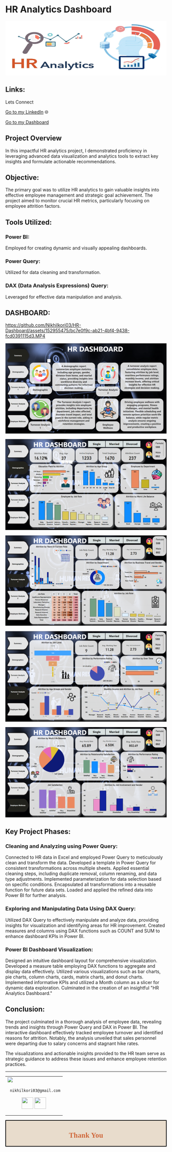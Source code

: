 # HR Analytics Dashboard 


<p align="center">
  <img width="700" height="170" src="https://github.com/Nikhilkori03/HR-Dashboard/blob/main/Preview/HR-Analytics.jpg">
</p>

## Links:
Lets Connect 

[Go to my LinkedIn](https://www.linkedin.com/in/nikhil-kori-31664a2a3/) 🌐

[Go to my Dashboard](https://www.novypro.com/project/hr-analysis-dashboard-23)

## Project Overview

In this impactful HR analytics project, I demonstrated proficiency in leveraging advanced data visualization and analytics tools to extract key insights and formulate actionable recommendations.

## Objective:
The primary goal was to utilize HR analytics to gain valuable insights into effective employee management and strategic goal achievement. The project aimed to monitor crucial HR metrics, particularly focusing on employee attrition factors.

## Tools Utilized:

### Power BI:
Employed for creating dynamic and visually appealing dashboards.
### Power Query:
Utilized for data cleaning and transformation.
### DAX (Data Analysis Expressions) Query: 
Leveraged for effective data manipulation and analysis.

## DASHBOARD:

https://github.com/Nikhilkori03/HR-Dashboard/assets/152955475/bc7e0f9c-ab21-4bf4-9438-fcd0391115d3.MP4

![HR Dashboard ](https://github.com/Nikhilkori03/HR-Dashboard/blob/main/Preview/Dashboard.png)

![HR Dashboard ](https://github.com/Nikhilkori03/HR-Dashboard/blob/main/Preview/Dashboard%201.png)

![HR Dashboard ](https://github.com/Nikhilkori03/HR-Dashboard/blob/main/Preview/Dashboard%202.png)

![HR Dashboard ](https://github.com/Nikhilkori03/HR-Dashboard/blob/main/Preview/Dashboard%203.png)

![HR Dashboard ](https://github.com/Nikhilkori03/HR-Dashboard/blob/main/Preview/Dashboard%204.png)



## Key Project Phases:

### Cleaning and Analyzing using Power Query:

Connected to HR data in Excel and employed Power Query to meticulously clean and transform the data.
Developed a template in Power Query for consistent transformations across multiple sheets.
Applied essential cleaning steps, including duplicate removal, column renaming, and data type adjustments.
Implemented parameterization for data selection based on specific conditions.
Encapsulated all transformations into a reusable function for future data sets.
Loaded and applied the refined data into Power BI for further analysis.

### Exploring and Manipulating Data Using DAX Query:

Utilized DAX Query to effectively manipulate and analyze data, providing insights for visualization and identifying areas for HR improvement.
Created measures and columns using DAX functions such as COUNT and SUM to enhance dashboard KPIs in Power BI.

### Power BI Dashboard Visualization:

Designed an intuitive dashboard layout for comprehensive visualization.
Developed a measure table employing DAX functions to aggregate and display data effectively.
Utilized various visualizations such as bar charts, pie charts, column charts, cards, matrix charts, and donut charts.
Implemented informative KPIs and utilized a Month column as a slicer for dynamic data exploration.
Culminated in the creation of an insightful "HR Analytics Dashboard."

## Conclusion:

The project culminated in a thorough analysis of employee data, revealing trends and insights through Power Query and DAX in Power BI. The interactive dashboard effectively tracked employee turnover and identified reasons for attrition. Notably, the analysis unveiled that sales personnel were departing due to salary concerns and stagnant hike rates. 

The visualizations and actionable insights provided to the HR team serve as strategic guidance to address these issues and enhance employee retention practices.

___


<table>
<tr>
<td>
     <img src="https://avatars.githubusercontent.com/u/152955475?s=400&u=a4c92fe2b757b82173b9469b771153177034a7ab&v=4" width="180"/>
     
     nikhilkori03@gmail.com

<p align="center">
<a href = "https://github.com/Nikhilkori03"><img src = "http://www.iconninja.com/files/241/825/211/round-collaboration-social-github-code-circle-network-icon.svg" width="36" height = "36"/></a>
<a href = "https://www.linkedin.com/in/nikhil-kori-31664a2a3//"><img src = "http://www.iconninja.com/files/863/607/751/network-linkedin-social-connection-circular-circle-media-icon.svg" width="36" height="36"/></a>
</p>
</td>
</tr> 
  </table>

<div style="display:fill;
            border-radius: false;
            border-style: solid;
            border-color:#000000;
            border-style: false;
            border-width: 2px;
            color:#CF673A;
            font-size:15px;
            font-family: Georgia;
            background-color:#E8DCCC;
            text-align:center;
            letter-spacing:0.1px;
            padding: 0.1em;">

## Thank You
